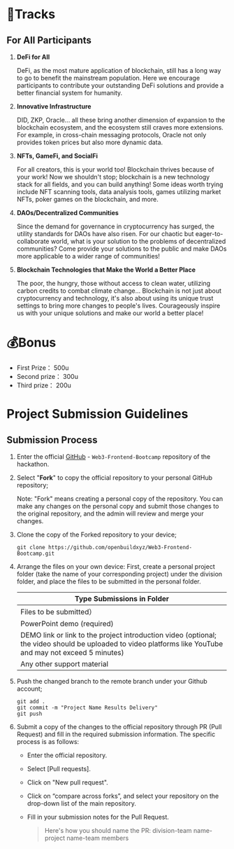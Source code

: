 # 🚀Tracks

## For All Participants


1. **DeFi for All**

   DeFi, as the most mature application of blockchain, still has a long way to go to benefit the mainstream population. Here we encourage participants to contribute your outstanding DeFi solutions and provide a better financial system for humanity.

2. **Innovative Infrastructure**

   DID, ZKP, Oracle... all these bring another dimension of expansion to the blockchain ecosystem, and the ecosystem still craves more extensions. For example, in cross-chain messaging protocols, Oracle not only provides token prices but also more dynamic data.

3. **NFTs, GameFi, and SocialFi**

   For all creators, this is your world too! Blockchain thrives because of your work! Now we shouldn't stop; blockchain is a new technology stack for all fields, and you can build anything! Some ideas worth trying include NFT scanning tools, data analysis tools, games utilizing market NFTs, poker games on the blockchain, and more.

4. **DAOs/Decentralized Communities**

   Since the demand for governance in cryptocurrency has surged, the utility standards for DAOs have also risen. For our chaotic but eager-to-collaborate world, what is your solution to the problems of decentralized communities? Come provide your solutions to the public and make DAOs more applicable to a wider range of communities!

5. **Blockchain Technologies that Make the World a Better Place**

   The poor, the hungry, those without access to clean water, utilizing carbon credits to combat climate change... Blockchain is not just about cryptocurrency and technology, it's also about using its unique trust settings to bring more changes to people's lives. Courageously inspire us with your unique solutions and make our world a better place!
# 💰Bonus

* First Prize： 500u
* Second prize： 300u 
* Third prize： 200u 
# Project Submission Guidelines

## Submission Process

1. Enter the official [GitHub](https://github.com/openbuildxyz/Web3-Frontend-Bootcamp/blob/main/Projects/readme.md) - `Web3-Frontend-Bootcamp` repository of the hackathon.

2. Select "**Fork**" to copy the official repository to your personal GitHub repository;

   Note: "Fork" means creating a personal copy of the repository. You can make any changes on the personal copy and submit those changes to the original repository, and the admin will review and merge your changes.

3. Clone the copy of the Forked repository to your device;

   ```
   git clone https://github.com/openbuildxyz/Web3-Frontend-Bootcamp.git
   ```

4. Arrange the files on your own device: First, create a personal project folder (take the name of your corresponding project) under the division folder, and place the files to be submitted in the personal folder.

   | Type Submissions in Folder                                                                                                                                |
   | --------------------------------------------------------------------------------------------------------------------------------------------------------- |
   | Files to be submitted）                                                                                                                                   |
   | PowerPoint demo (required)                                                                                                                                |
   | DEMO link or link to the project introduction video (optional; the video should be uploaded to video platforms like YouTube and may not exceed 5 minutes) |
   | Any other support material                                                                                                                                |

5. Push the changed branch to the remote branch under your Github account;

   ```
   git add .
   git commit -m "Project Name Results Delivery"
   git push
   ```

6. Submit a copy of the changes to the official repository through PR (Pull Request) and fill in the required submission information. The specific process is as follows:

   - Enter the official repository.

   - Select [Pull requests].

   - Click on "New pull request".

   - Click on “compare across forks”, and select your repository on the drop-down list of the main repository.

   - Fill in your submission notes for the Pull Request.

     > Here's how you should name the PR: division-team name-project name-team members
